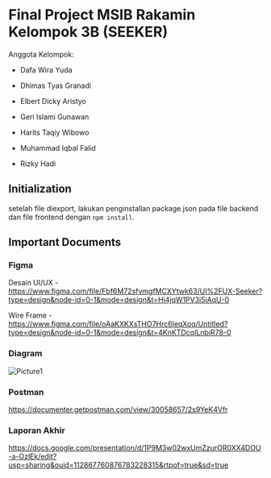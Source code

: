 # Final Project MSIB Rakamin Kelompok 3B (SEEKER)

Anggota Kelompok:

- Dafa Wira Yuda

- Dhimas Tyas Granadi

- Elbert Dicky Aristyo

- Geri Islami Gunawan

- Harits Taqiy Wibowo

- Muhammad Iqbal Falid

- Rizky Hadi

## Initialization

setelah file diexport, lakukan penginstallan package.json pada file backend dan file frontend dengan ```npm install```.

## Important Documents

### Figma
Desain UI/UX - https://www.figma.com/file/Fbf6M72sfvmgfMCXYtwk63/UI%2FUX-Seeker?type=design&node-id=0-1&mode=design&t=Hi4jqW1PV3i5iAqU-0

Wire Frame - https://www.figma.com/file/oAaKXKXsTHO7Hrc6leqXoq/Untitled?type=design&node-id=0-1&mode=design&t=4KnKTDcqILnbiR78-0

### Diagram

![Picture1](https://github.com/IceScout26/Seeker_Finpro_MSIB_Rakamin/assets/55837575/c569a722-25f7-450f-bf34-151f493cd53b)

### Postman

https://documenter.getpostman.com/view/30058657/2s9YeK4Vfr

### Laporan Akhir
https://docs.google.com/presentation/d/1P9M3w02wxUmZzurOR0XX4DOU-a-OzlEk/edit?usp=sharing&ouid=112867760876783228315&rtpof=true&sd=true

